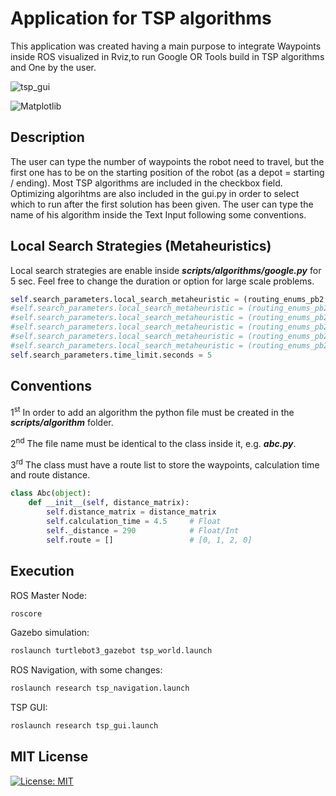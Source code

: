 # Application for TSP algorithms
This application was created having a main purpose to integrate Waypoints inside ROS visualized in Rviz,to run Google OR Tools build in TSP algorithms and One by the user.

![tsp_gui](https://user-images.githubusercontent.com/38979158/117545808-0db7cc00-b030-11eb-85f6-eb2549e97779.png)

![Matplotlib](https://user-images.githubusercontent.com/38979158/117545829-2aec9a80-b030-11eb-8644-37dfa2e00883.png)
## Description
The user can type the number of waypoints the robot need to travel, but the first one has to be on the starting position of the robot (as a depot = starting / ending). Most TSP algorithms are included in the checkbox field. Optimizing algorihtms are also included in the gui.py in order to select which to run after the first solution has been given. The user can type the name of his algorithm inside the Text Input following some conventions.

## Local Search Strategies (Metaheuristics)
Local search strategies are enable inside ***scripts/algorithms/google.py*** for 5 sec. Feel free to change the duration or option for large scale problems.
```python
self.search_parameters.local_search_metaheuristic = (routing_enums_pb2.LocalSearchMetaheuristic.GUIDED_LOCAL_SEARCH)
#self.search_parameters.local_search_metaheuristic = (routing_enums_pb2.LocalSearchMetaheuristic.AUTOMATIC)
#self.search_parameters.local_search_metaheuristic = (routing_enums_pb2.LocalSearchMetaheuristic.GREEDY_DESCENT)
#self.search_parameters.local_search_metaheuristic = (routing_enums_pb2.LocalSearchMetaheuristic.SIMULATED_ANNEALING)
#self.search_parameters.local_search_metaheuristic = (routing_enums_pb2.LocalSearchMetaheuristic.TABU_SEARCH)
#self.search_parameters.local_search_metaheuristic = (routing_enums_pb2.LocalSearchMetaheuristic.OBJECTIVE_TABU_SEARCH)
self.search_parameters.time_limit.seconds = 5

```
## Conventions
1<sup>st</sup> In order to add an algorithm the python file must be created in the ***scripts/algorithm*** folder.

2<sup>nd</sup> The file name must be identical to the class inside it, e.g. ***abc.py***.

3<sup>rd</sup> The class must have a route list to store the waypoints, calculation time and route distance.

```python
class Abc(object):
    def __init__(self, distance_matrix):
        self.distance_matrix = distance_matrix
        self.calculation_time = 4.5     # Float
        self._distance = 290            # Float/Int
        self.route = []                 # [0, 1, 2, 0] 

```
## Execution
ROS Master Node:
```bash
roscore
```
Gazebo simulation:
```bash
roslaunch turtlebot3_gazebot tsp_world.launch
```
ROS Navigation, with some changes:
```bash
roslaunch research tsp_navigation.launch
```
TSP GUI:
```bash
roslaunch research tsp_gui.launch
```
## MIT License
[![License: MIT](https://img.shields.io/badge/License-MIT-yellow.svg)](https://opensource.org/licenses/MIT)
